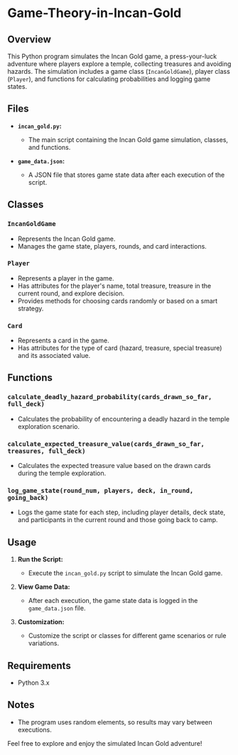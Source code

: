 
# Game-Theory-in-Incan-Gold

## Overview

This Python program simulates the Incan Gold game, a press-your-luck adventure where players explore a temple, collecting treasures and avoiding hazards. The simulation includes a game class (`IncanGoldGame`), player class (`Player`), and functions for calculating probabilities and logging game states.

## Files

- **`incan_gold.py`:**
  - The main script containing the Incan Gold game simulation, classes, and functions.

- **`game_data.json`:**
  - A JSON file that stores game state data after each execution of the script.

## Classes

### `IncanGoldGame`

- Represents the Incan Gold game.
- Manages the game state, players, rounds, and card interactions.

### `Player`

- Represents a player in the game.
- Has attributes for the player's name, total treasure, treasure in the current round, and explore decision.
- Provides methods for choosing cards randomly or based on a smart strategy.

### `Card`

- Represents a card in the game.
- Has attributes for the type of card (hazard, treasure, special treasure) and its associated value.

## Functions

### `calculate_deadly_hazard_probability(cards_drawn_so_far, full_deck)`

- Calculates the probability of encountering a deadly hazard in the temple exploration scenario.

### `calculate_expected_treasure_value(cards_drawn_so_far, treasures, full_deck)`

- Calculates the expected treasure value based on the drawn cards during the temple exploration.

### `log_game_state(round_num, players, deck, in_round, going_back)`

- Logs the game state for each step, including player details, deck state, and participants in the current round and those going back to camp.

## Usage

1. **Run the Script:**
   - Execute the `incan_gold.py` script to simulate the Incan Gold game.

2. **View Game Data:**
   - After each execution, the game state data is logged in the `game_data.json` file.

3. **Customization:**
   - Customize the script or classes for different game scenarios or rule variations.


## Requirements

- Python 3.x

## Notes

- The program uses random elements, so results may vary between executions.

Feel free to explore and enjoy the simulated Incan Gold adventure!

